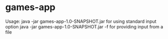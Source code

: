 # games-app
Usage:
        java -jar games-app-1.0-SNAPSHOT.jar                        for using standard input option
        java -jar games-app-1.0-SNAPSHOT.jar -f <path of file>      for providing input from a file

